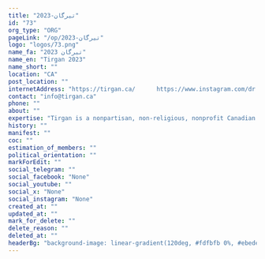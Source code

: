 ```yaml
---
title: "تیرگان-2023"
id: "73"
org_type: "ORG"
pageLink: "/op/تیرگان-2023"
logo: "logos/73.png"
name_fa: "تیرگان 2023"
name_en: "Tirgan 2023"
name_short: ""
location: "CA"
post_location: ""
internetAddress: "https://tirgan.ca/      https://www.instagram.com/dr.rezamoridi/?hl=en"
contact: "info@tirgan.ca"
phone: ""
about: ""
expertise: "Tirgan is a nonpartisan, non-religious, nonprofit Canadian registered charitable organization committed to promoting cross-cultural dialogue between Iranian-Canadians and the global community at large, through year-round production of cultural programs including festivals."
history: ""
manifest: ""
coc: ""
estimation_of_members: ""
political_orientation: ""
markForEdit: ""
social_telegram: ""
social_facebook: "None"
social_youtube: ""
social_x: "None"
social_instagram: "None"
created_at: ""
updated_at: ""
mark_for_delete: ""
delete_reason: ""
deleted_at: ""
headerBg: "background-image: linear-gradient(120deg, #fdfbfb 0%, #ebedee 100%);"
---
```

